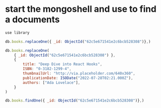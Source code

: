 
# start the mongoshell and use to find a documents

```javascript
use library
```

```javascript
db.books.replaceOne({ _id: ObjectId("62c5e671541e2c6bcb528308")},)
```

```javascript
db.books.replaceOne(
    { _id: ObjectId("62c5e671541e2c6bcb528308") },
    {
        title: "Deep Dive into React Hooks",
        ISBN: "0-3182-1299-4",
        thumbnailUrl: "http://via.placeholder.com/640x360",
        publicationDate: ISODate("2022-07-28T02:21.000Z"),
        authors: ["Ada Lovelace"],
    }
)
```

```javascript
db.books.findOne({ _id: ObjectId("62c5e671541e2c6bcb528308")},)
```
